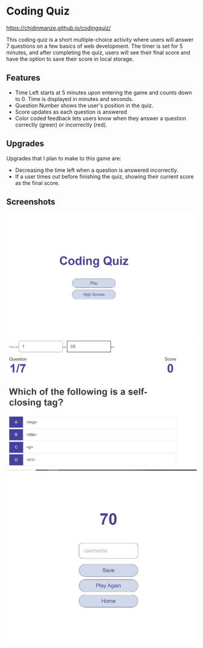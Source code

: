 # Coding Quiz
https://chidinmanze.github.io/codingquiz/

This coding quiz is a short multiple-choice activity where users will answer 7 questions on a few basics of web development. The timer is set for 5 minutes, and after completing the quiz, users will see their final score and have the option to save their score in local storage. 

## Features
- Time Left starts at 5 minutes upon entering the game and counts down to 0. Time is displayed in minutes and seconds.
- Question Number shows the user's position in the quiz.
- Score updates as each question is answered
- Color coded feedback lets users know when they answer a question correctly (green) or incorrectly (red).

## Upgrades
Upgrades that I plan to make to this game are:
- Decreasing the time left when a question is answered incorrectly.
- If a user times out before finishing the quiz, showing their current score as the final score. 

## Screenshots 
<img src="https://github.com/chidinmanze/codingquiz/blob/master/home.JPG" alt="quiz home">
<img src="https://github.com/chidinmanze/codingquiz/blob/master/quiz.JPG" alt="quiz questions">
<img src="https://github.com/chidinmanze/codingquiz/blob/master/gameend.JPG" alt="game end screen">
